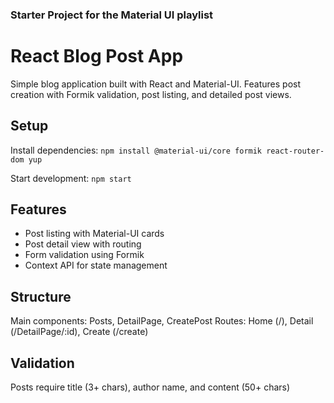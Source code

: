 ### Starter Project for the Material UI playlist
# React Blog Post App

Simple blog application built with React and Material-UI. Features post creation with Formik validation, post listing, and detailed post views.

## Setup
Install dependencies:
`npm install @material-ui/core formik react-router-dom yup`

Start development:
`npm start`

## Features
- Post listing with Material-UI cards
- Post detail view with routing
- Form validation using Formik
- Context API for state management

## Structure
Main components: Posts, DetailPage, CreatePost
Routes: Home (/), Detail (/DetailPage/:id), Create (/create)

## Validation
Posts require title (3+ chars), author name, and content (50+ chars)
